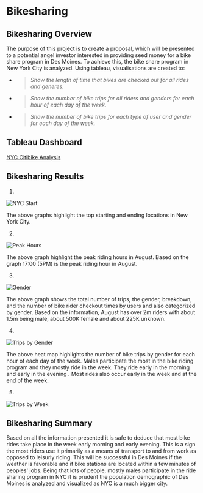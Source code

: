 # Bikesharing

## Bikesharing Overview

The purpose of this project is to create a proposal, which will be presented to a potential angel investor interested in providing seed money for a bike share program in Des Moines. To achieve this, the bike share program in New York City is analyzed. Using tableau, visualisations are created to:


* >*Show the length of time that bikes are checked out for all rides and generes.*
* >*Show the number of bike trips for all riders and genders for each hour of each day of the week.*
* >*Show the number of bike trips for each type of user and gender for each day of the week.* 


## Tableau Dashboard
[NYC Citibike Analysis](https://public.tableau.com/app/profile/kwasi6341/viz/NYCCitiBike_16569650804460/CITYBIKE?publish=yes)


## Bikesharing Results
1.

![NYC Start](https://user-images.githubusercontent.com/102786356/179351018-74aa4497-9610-4dce-a290-3262478fa4d5.png)

The above graphs highlight the top starting and ending locations in New York City. 

2. 

![Peak Hours](https://user-images.githubusercontent.com/102786356/179351076-c51245e3-4c1d-43da-abc1-af0587978d1c.png)

The above graph highlight the peak riding hours in August. Based on the graph 17:00 (5PM) is the peak riding hour in August. 

3. 

![Gender](https://user-images.githubusercontent.com/102786356/179351295-59f52d16-c465-48d6-958e-fa9b063c8ed3.png)

The above graph shows the total number of trips, the gender, breakdown, and the number of bike rider checkout times by users and also categorized by gender. Based on the information, August has over 2m riders with about 1.5m being male, about 500K female and about 225K unknown. 

4. 

![Trips by Gender](https://user-images.githubusercontent.com/102786356/179351538-8fa6fd76-96ca-45e1-ac6a-93793950771c.png)

The above heat map highlights the number of bike trips by gender for each hour of each day of the week. Males participate the most in the bike riding program and they mostly ride in the week. They ride early in the morning and early in the evening . Most rides also occur early in the week and at the end of the week. 

5.

![Trips by Week](https://user-images.githubusercontent.com/102786356/179352177-bb619b60-a0b8-4ef6-b998-2244644dc167.png)


## Bikesharing Summary
Based on all the information presented it is safe to deduce that most bike rides take place in the week early morning and early evening. This is a sign the most riders use it primarily as a means of transport to and from work as opposed to leisurly riding. This will be successful in Des Moines if the weather is favorable and if bike stations are located within a few minutes of peoples' jobs. Being that lots of people, mostly males participate in the ride sharing program in NYC it is prudent the population demographic of Des Moines is analyzed and visualized as NYC is a much bigger city. 



